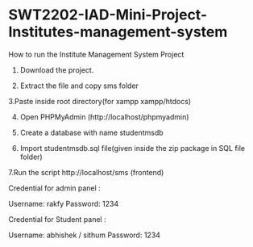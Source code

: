 # SWT2202-IAD-Mini-Project-Institutes-management-system

How to run the Institute Management System Project

1. Download the project.

2. Extract the file and copy sms folder

3.Paste inside root directory(for xampp xampp/htdocs)

4. Open PHPMyAdmin (http://localhost/phpmyadmin)

5. Create a database with name studentmsdb

6. Import studentmsdb.sql file(given inside the zip package in SQL file folder)

7.Run the script http://localhost/sms (frontend)


Credential for admin panel :

Username: rakfy 
Password: 1234

Credential for Student panel :

Username: abhishek / sithum
Password: 1234
